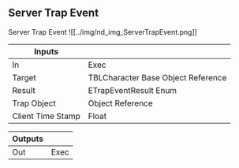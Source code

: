 ## Server Trap Event
Server Trap Event
![[../img/nd_img_ServerTrapEvent.png]]

|Inputs||
|--|--|
| In | Exec |
| Target | TBLCharacter Base Object Reference |
| Result | ETrapEventResult Enum |
| Trap Object | Object Reference |
| Client Time Stamp | Float |

|Outputs||
|--|--|
| Out | Exec |
